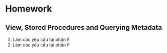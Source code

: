 # Homework

## View, Stored Procedures and Querying Metadata


1. Làm các yêu cầu tại phần E
1. Làm các yêu cầu tại phần F

